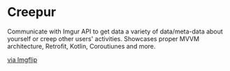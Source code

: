 # Creepur
Communicate with Imgur API to get data a variety of data/meta-data about yourself or creep other users' activities. Showcases proper MVVM architecture, Retrofit, Kotlin, Coroutiunes and more.

<a href="https://imgflip.com/gif/3sdylq">via Imgflip</a></p></div>
